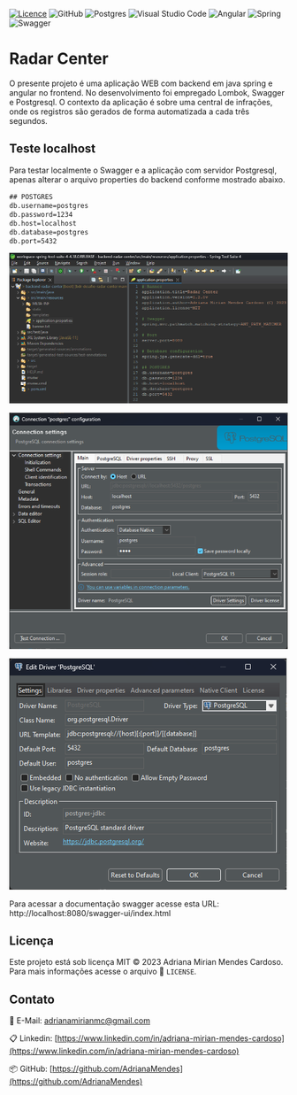 [![Licence](https://img.shields.io/github/license/Ileriayo/markdown-badges?style=for-the-badge)](./LICENSE) ![GitHub](https://img.shields.io/badge/github-%23121011.svg?style=for-the-badge&logo=github&logoColor=white) ![Postgres](https://img.shields.io/badge/postgres-%23316192.svg?style=for-the-badge&logo=postgresql&logoColor=white) ![Visual Studio Code](https://img.shields.io/badge/Visual%20Studio%20Code-0078d7.svg?style=for-the-badge&logo=visual-studio-code&logoColor=white) ![Angular](https://img.shields.io/badge/angular-%23DD0031.svg?style=for-the-badge&logo=angular&logoColor=white) ![Spring](https://img.shields.io/badge/spring-%236DB33F.svg?style=for-the-badge&logo=spring&logoColor=white) ![Swagger](https://img.shields.io/badge/-Swagger-%23Clojure?style=for-the-badge&logo=swagger&logoColor=white)

# Radar Center

O presente projeto é uma aplicação WEB com backend em java spring e angular no frontend. No desenvolvimento foi empregado Lombok, Swagger e Postgresql. O contexto da aplicação é sobre uma central de infrações, onde os registros são gerados de forma automatizada a cada três segundos.

## Teste localhost

Para testar localmente o Swagger e a aplicação com servidor Postgresql, apenas alterar o arquivo properties do backend conforme mostrado abaixo.

```
## POSTGRES
db.username=postgres
db.password=1234
db.host=localhost
db.database=postgres
db.port=5432
```

![ApplicationProperties](images/application-properties.png)

![Connection 1](images/connection-1.png)

![Connection 2](images/connection-2.png)

Para acessar a documentação swagger acesse esta URL: http://localhost:8080/swagger-ui/index.html

## Licença

Este projeto está sob licença MIT © 2023 Adriana Mirian Mendes Cardoso.
Para mais informações acesse o arquivo :scroll: `LICENSE`.

## Contato

:email: E-Mail: ​[adrianamirianmc@gmail.com](adrianamirianmc@gmail.com)

:clipboard: Linkedin: ​[https://www.linkedin.com/in/adriana-mirian-mendes-cardoso](https://www.linkedin.com/in/adriana-mirian-mendes-cardoso)

:package: GitHub:  [https://github.com/AdrianaMendes](https://github.com/AdrianaMendes)